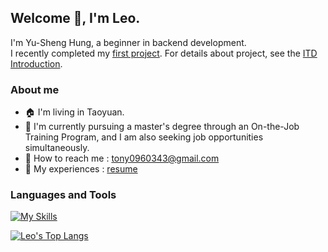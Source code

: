 ## Welcome 👋, I'm Leo.  

I'm Yu-Sheng Hung, a beginner in backend development.  
I recently completed my [first project](https://leo145x.com). For details about project, see the [ITD Introduction](https://hackmd.io/@Leo145x/ITD).

### About me  
* 🏠 I'm living in Taoyuan.
* 📖 I'm currently pursuing a master's degree through an On-the-Job Training Program, and I am also seeking job opportunities simultaneously.
* :e-mail: How to reach me : tony0960343@gmail.com
* :pencil: My experiences : [resume](https://drive.google.com/file/d/1yhP86gP06FC0JAX35XKIDKvAcQAw4z18/view?usp=sharing)
<!--
**Leo145x/Leo145x** is a ✨ _special_ ✨ repository because its `README.md` (this file) appears on your GitHub profile.

Here are some ideas to get you started:

- 🔭 I’m currently working on ...
- 🌱 I’m currently learning ...
- 👯 I’m looking to collaborate on ...
- 🤔 I’m looking for help with ...
- 💬 Ask me about ...
- 📫 How to reach me: ...
- 😄 Pronouns: ...
- ⚡ Fun fact: ...
-->
<h3 align="left">Languages and Tools</h3>  

[![My Skills](https://skillicons.dev/icons?i=js,html,css,python,aws,gcp,mysql,nginx,docker,flask,ubuntu,git,postman,figma)](https://skillicons.dev)   

[![Leo's Top Langs](https://github-readme-stats.vercel.app/api/top-langs/?username=Leo145x&theme=onedark)](https://github.com/anuraghazra/github-readme-stats)

